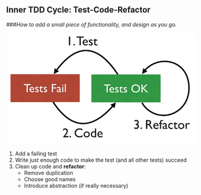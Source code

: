## Inner TDD Cycle: Test-Code-Refactor

###_How to add a small piece of functionality, and design as you go._

![Test-Code-Refactor Cycle](tcr.png)

1. Add a failing test 
2. Write just enough code to make the test (and all other tests) succeed
3. Clean up code and __refactor__:
   - Remove duplication
   - Choose good names
   - Introduce abstraction (if really necessary)
   